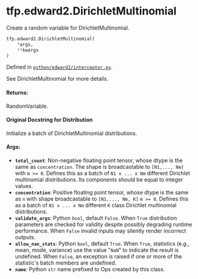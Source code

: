 <div itemscope itemtype="http://developers.google.com/ReferenceObject">
<meta itemprop="name" content="tfp.edward2.DirichletMultinomial" />
<meta itemprop="path" content="Stable" />
</div>

# tfp.edward2.DirichletMultinomial

Create a random variable for DirichletMultinomial.

``` python
tfp.edward2.DirichletMultinomial(
    *args,
    **kwargs
)
```



Defined in [`python/edward2/interceptor.py`](https://github.com/tensorflow/probability/tree/master/tensorflow_probability/python/edward2/interceptor.py).

<!-- Placeholder for "Used in" -->

See DirichletMultinomial for more details.

#### Returns:
RandomVariable.


#### Original Docstring for Distribution

Initialize a batch of DirichletMultinomial distributions.

#### Args:

* <b>`total_count`</b>:  Non-negative floating point tensor, whose dtype is the same
  as `concentration`. The shape is broadcastable to `[N1,..., Nm]` with
  `m >= 0`. Defines this as a batch of `N1 x ... x Nm` different
  Dirichlet multinomial distributions. Its components should be equal to
  integer values.
* <b>`concentration`</b>: Positive floating point tensor, whose dtype is the
  same as `n` with shape broadcastable to `[N1,..., Nm, K]` `m >= 0`.
  Defines this as a batch of `N1 x ... x Nm` different `K` class Dirichlet
  multinomial distributions.
* <b>`validate_args`</b>: Python `bool`, default `False`. When `True` distribution
  parameters are checked for validity despite possibly degrading runtime
  performance. When `False` invalid inputs may silently render incorrect
  outputs.
* <b>`allow_nan_stats`</b>: Python `bool`, default `True`. When `True`, statistics
  (e.g., mean, mode, variance) use the value "`NaN`" to indicate the
  result is undefined. When `False`, an exception is raised if one or
  more of the statistic's batch members are undefined.
* <b>`name`</b>: Python `str` name prefixed to Ops created by this class.